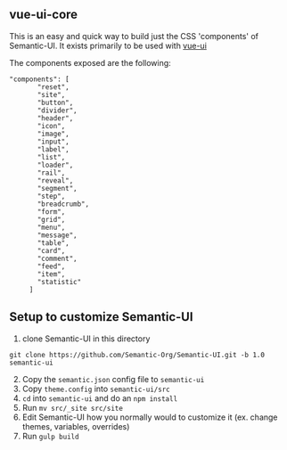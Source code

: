 
## vue-ui-core
This is an easy and quick way to build just the CSS 'components' of Semantic-UI.
It exists primarily to be used with [vue-ui](https://github.com/agonbina/vue-ui)

The components exposed are the following:
```
"components": [
       "reset",
       "site",
       "button",
       "divider",
       "header",
       "icon",
       "image",
       "input",
       "label",
       "list",
       "loader",
       "rail",
       "reveal",
       "segment",
       "step",
       "breadcrumb",
       "form",
       "grid",
       "menu",
       "message",
       "table",
       "card",
       "comment",
       "feed",
       "item",
       "statistic"
     ]
```

## Setup to customize Semantic-UI

1. clone Semantic-UI in this directory
```
git clone https://github.com/Semantic-Org/Semantic-UI.git -b 1.0 semantic-ui
```
2. Copy the ```semantic.json``` config file to ```semantic-ui```
3. Copy ```theme.config``` into ```semantic-ui/src```
4. ```cd``` into ```semantic-ui``` and do an ```npm install```
5. Run ```mv src/_site src/site```
6. Edit Semantic-UI how you normally would to customize it (ex. change themes, variables, overrides)
7. Run ```gulp build```